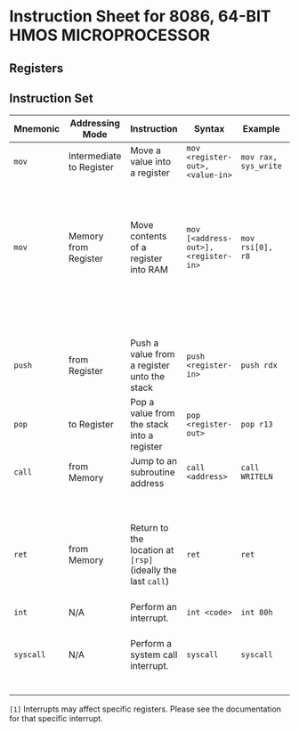 # Instruction Sheet for 8086, 64-BIT HMOS MICROPROCESSOR

## Registers

## Instruction Set

| Mnemonic | Addressing Mode | Instruction | Syntax | Example | Argument  | Argument Description | Side effect |
|----------|-------------|-----------------|--------|---------|-----------|----------------------|-------------|
| `mov`    | Intermediate to Register | Move a value into a register | `mov <register-out>, <value-in>` | `mov rax, sys_write` | `register-out` | the register to which to write | N/A
|          |                          |                              |                           |                      | `value-in`    | the value to write into the
| `mov`    | Memory from Register | Move contents of a register into RAM | `mov [<address-out>], <register-in>` | `mov rsi[0], r8` | `address-out` | the address at which to write | N/A
|          |                          |                              |                           |                      | `register-in`    | register containing the value to write into memory |
| `push` | from Register | Push a value from a register unto the stack | `push <register-in>` | `push rdx` | `register-in` | the register whose value to push onto the stack | `rsp <- rsp - ??` |
| `pop` | to Register | Pop a value from the stack into a register | `pop <register-out>` | `pop r13` | `register-out` | the register into which to pop | `rsp <- rsp + ??` |
| `call` | from Memory | Jump to an subroutine address | `call <address>` | `call WRITELN` |`address`| the address to which to jump | `[rsp] <- rip` |
|        |             |                               |                  |                ||| ` rsp  <- rsp - ??` |
| `ret`  | from Memory | Return to the location at `[rsp]` (ideally the last `call`) | `ret` | `ret` | N/A | N/A | `rsp <- rsp + ??`
| `int` | N/A | Perform an interrupt. | `int <code>` | `int 80h` | `code` | the code of the interrupt to perform | `[1]` |
| `syscall` | N/A | Perform a system call interrupt. | `syscall` | `syscall` | N/A | N/A | `rcx <- rip` |
|           |  |                                  |           |           |  |  | `r11 <- rflags` |

`[1]` Interrupts may affect specific registers.  Please see the documentation for that specific interrupt.
